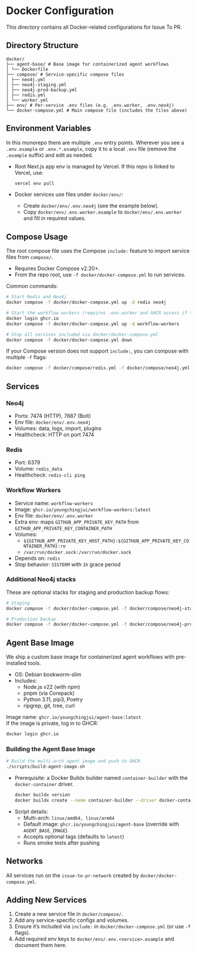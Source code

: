 # Docker Configuration

This directory contains all Docker-related configurations for Issue To PR.

## Directory Structure

```
docker/
├── agent-base/ # Base image for containerized agent workflows
│ └── Dockerfile
├── compose/ # Service-specific compose files
│ ├── neo4j.yml
│ ├── neo4j-staging.yml
│ ├── neo4j-prod-backup.yml
│ ├── redis.yml
│ └── worker.yml
├── env/ # Per-service .env files (e.g. .env.worker, .env.neo4j)
└── docker-compose.yml # Main compose file (includes the files above)
```

## Environment Variables

In this monorepo there are multiple `.env` entry points. Wherever you see a `.env.example` or `.env.*.example`, copy it to a local `.env` file (remove the `.example` suffix) and edit as needed.

- Root Next.js app env is managed by Vercel. If this repo is linked to Vercel, use:

  ```bash
  vercel env pull
  ```

- Docker services use files under `docker/env/`:
  - Create `docker/env/.env.neo4j` (see the example below).
  - Copy `docker/env/.env.worker.example` to `docker/env/.env.worker` and fill in required values.

## Compose Usage

The root compose file uses the Compose `include:` feature to import service files from `compose/`.

- Requires Docker Compose v2.20+.
- From the repo root, use `-f docker/docker-compose.yml` to run services.

Common commands:

```bash
# Start Redis and Neo4j
docker compose -f docker/docker-compose.yml up -d redis neo4j

# Start the workflow workers (requires .env.worker and GHCR access if the image is private)
docker login ghcr.io
docker compose -f docker/docker-compose.yml up -d workflow-workers

# Stop all services included via docker/docker-compose.yml
docker compose -f docker/docker-compose.yml down
```

If your Compose version does not support `include:`, you can compose with multiple `-f` flags:

```bash
docker compose -f docker/compose/redis.yml -f docker/compose/neo4j.yml up -d
```

## Services

### Neo4j

- Ports: 7474 (HTTP), 7687 (Bolt)
- Env file: `docker/env/.env.neo4j`
- Volumes: data, logs, import, plugins
- Healthcheck: HTTP on port 7474

### Redis

- Port: 6379
- Volume: `redis_data`
- Healthcheck: `redis-cli ping`

### Workflow Workers

- Service name: `workflow-workers`
- Image: `ghcr.io/youngchingjui/workflow-workers:latest`
- Env file: `docker/env/.env.worker`
- Extra env: maps `GITHUB_APP_PRIVATE_KEY_PATH` from `GITHUB_APP_PRIVATE_KEY_CONTAINER_PATH`
- Volumes:
  - `${GITHUB_APP_PRIVATE_KEY_HOST_PATH}:${GITHUB_APP_PRIVATE_KEY_CONTAINER_PATH}:ro`
  - `/var/run/docker.sock:/var/run/docker.sock`
- Depends on: `redis`
- Stop behavior: `SIGTERM` with `1h` grace period

### Additional Neo4j stacks

These are optional stacks for staging and production backup flows:

```bash
# Staging
docker compose -f docker/docker-compose.yml -f docker/compose/neo4j-staging.yml up -d neo4j-staging

# Production backup
docker compose -f docker/docker-compose.yml -f docker/compose/neo4j-prod-backup.yml up -d neo4j-prod-backup
```

## Agent Base Image

We ship a custom base image for containerized agent workflows with pre-installed tools.

- OS: Debian bookworm-slim
- Includes:
  - Node.js v22 (with npm)
  - pnpm (via Corepack)
  - Python 3.11, pip3, Poetry
  - ripgrep, git, tree, curl

Image name: `ghcr.io/youngchingjui/agent-base:latest`  
If the image is private, log in to GHCR:

```bash
docker login ghcr.io
```

### Building the Agent Base Image

```bash
# Build the multi-arch agent image and push to GHCR
./scripts/build-agent-image.sh
```

- Prerequisite: a Docker Buildx builder named `container-builder` with the `docker-container` driver.
  ```bash
  docker buildx version
  docker buildx create --name container-builder --driver docker-container --use
  ```
- Script details:
  - Multi-arch: `linux/amd64, linux/arm64`
  - Default image: `ghcr.io/youngchingjui/agent-base` (override with `AGENT_BASE_IMAGE`)
  - Accepts optional tags (defaults to `latest`)
  - Runs smoke tests after pushing

## Networks

All services run on the `issue-to-pr-network` created by `docker/docker-compose.yml`.

## Adding New Services

1. Create a new service file in `docker/compose/`.
2. Add any service-specific configs and volumes.
3. Ensure it’s included via `include:` in `docker/docker-compose.yml` (or use `-f` flags).
4. Add required env keys to `docker/env/.env.<service>.example` and document them here.
